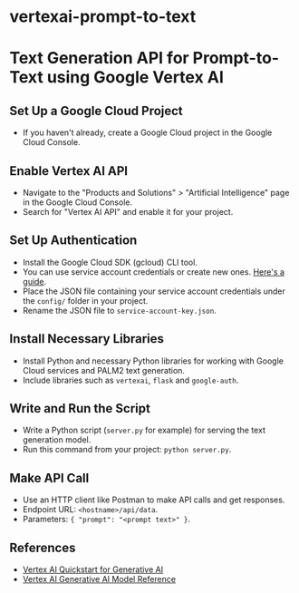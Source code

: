 # vertexai-prompt-to-text
# Text Generation API for Prompt-to-Text using Google Vertex AI

## Set Up a Google Cloud Project
- If you haven't already, create a Google Cloud project in the Google Cloud Console.

## Enable Vertex AI API
- Navigate to the "Products and Solutions" > "Artificial Intelligence" page in the Google Cloud Console.
- Search for "Vertex AI API" and enable it for your project.

## Set Up Authentication
- Install the Google Cloud SDK (gcloud) CLI tool.
- You can use service account credentials or create new ones. [Here's a guide](https://developers.google.com/workspace/guides/create-credentials#gcloud-cli).
- Place the JSON file containing your service account credentials under the `config/` folder in your project.
- Rename the JSON file to `service-account-key.json`.

## Install Necessary Libraries
- Install Python and necessary Python libraries for working with Google Cloud services and PALM2 text generation.
- Include libraries such as `vertexai`, `flask` and `google-auth`.

## Write and Run the Script
- Write a Python script (`server.py` for example) for serving the text generation model.
- Run this command from your project: `python server.py`.

## Make API Call
- Use an HTTP client like Postman to make API calls and get responses.
- Endpoint URL: `<hostname>/api/data`.
- Parameters: `{ "prompt": "<prompt text>" }`.

## References
- [Vertex AI Quickstart for Generative AI](https://cloud.google.com/vertex-ai/generative-ai/docs/start/quickstarts/quickstart-text#generative-ai-test-text-prompt-python_vertex_ai_sdk)
- [Vertex AI Generative AI Model Reference](https://cloud.google.com/vertex-ai/generative-ai/docs/model-reference/text#request_body)
